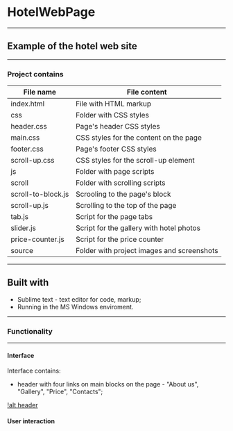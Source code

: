 # HotelWebPage
---------------------------------
## Example of the hotel web site
---------------------------------
### Project contains
 File name         |   File content
-------------------|------------------
index.html         |File with HTML markup
css                |Folder with CSS styles
   header.css      |Page's header CSS styles
   main.css        |CSS styles for the content on the page
   footer.css      |Page's footer CSS styles
   scroll-up.css   |CSS styles for the scroll-up element
js                 |Folder with page scripts
   scroll          |Folder with scrolling scripts
   scroll-to-block.js|Scrooling to the page's block 
   scroll-up.js|Scrolling to the top of the page
   tab.js|Script for the page tabs
   slider.js|Script for the gallery with hotel photos
   price-counter.js|Script for the price counter
source             |Folder with project images and screenshots

----------------------------------------
Built with
----------------------------------------

- Sublime text - text editor for code, markup; 
- Running in the MS Windows enviroment.

----------------------------------------

### Functionality
----------------------------------------
#### Interface
Interface contains:
- header with four links on main blocks on the page - "About us", "Gallery", "Price", "Contacts";

[!alt header](https://github.com/AlexShyshkov/HotelWebPage/blob/master/source/img/project-screenshots/links.png)



#### User interaction
